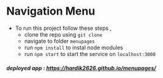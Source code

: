 # Navigation Menu

- To run this project follow these steps , 
  - clone the repo using `git clone`
  - navigate to folder `menupages`
  - run `npm install` to instal node modules
  - run `npm start` to start the service on `localhost:3000`
    
##### deployed app : https://hardik2626.github.io/menupages/